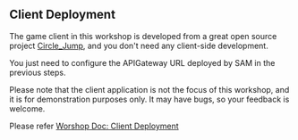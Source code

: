 ## Client Deployment

The game client in this workshop is developed from a great open source project [Circle_Jump](https://github.com/kidscancode/circle_jump), and you don't need any client-side development.

You just need to configure the APIGateway URL deployed by SAM in the previous steps.

Please note that the client application is not the focus of this workshop, and it is for demonstration purposes only. It may have bugs, so your feedback is welcome.

Please refer [Worshop Doc: Client Deployment](https://catalog.us-east-1.prod.workshops.aws/workshops/289860e1-fb72-4a89-8691-d4ded671c904/en-US/lab1/3-client-deployment)
